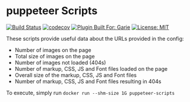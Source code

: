 # puppeteer Scripts

[![Build Status](https://travis-ci.org/baneDD/puppeteer-scripts.svg?branch=master)](https://travis-ci.org/baneDD/puppeteer-scripts) [![codecov](https://codecov.io/gh/baneDD/puppeteer-scripts/branch/master/graph/badge.svg)](https://codecov.io/gh/baneDD/puppeteer-scripts) [![Plugin Built For: Garie](https://img.shields.io/badge/plugin%20built%20for-garie-blue.svg)](https://github.com/boyney123/garie) [![License: MIT](https://img.shields.io/badge/License-MIT-yellow.svg)](https://opensource.org/licenses/MIT)

These scripts provide useful data about the URLs provided in the config:

- Number of images on the page
- Total size of images on the page
- Number of images not loaded (404s)
- Number of markup, CSS, JS and Font files loaded on the page
- Overall size of the markup, CSS, JS and Font files
- Number of markup, CSS, JS and Font files resulting in 404s

To execute, simply run `docker run --shm-size 1G puppeteer-scripts`
